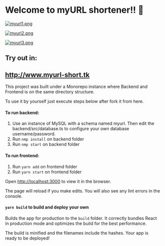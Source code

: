 # Welcome to myURL shortener!! :star_struck:

[![myurl1.png](https://i.postimg.cc/wxRQc5Qj/myurl1.png)](https://postimg.cc/kD9S7bH0)

[![myurl2.png](https://i.postimg.cc/8P8ByFZB/myurl2.png)](https://postimg.cc/CdNq5KTz)

[![myurl3.png](https://i.postimg.cc/WzZmNj1k/myurl3.png)](https://postimg.cc/T5R50zmd)


## Try out in:
## http://www.myurl-short.tk

This project was built under a Monorepo instance where Backend and Frontend is on the
same directory structure.

To use it by yourself just execute steps below after fork it from here.

#### To run backend:
1. Use an instance of MySQL with a schema named myurl. Then edit the backend/src/database.ts to configure your own database username/password.
2. Run `nmp install` on backend folder
3. Run `nmp start` on backend folder

#### To run frontend:
1. Run `yarn add` on frontend folder
2. Run `yarn start` on frontend folder

Open [http://localhost:3000](http://localhost:3000) to view it in the browser.

The page will reload if you make edits.
You will also see any lint errors in the console.

#### `yarn build` to build and deploy your own

Builds the app for production to the `build` folder.
It correctly bundles React in production mode and optimizes the build for the best performance.

The build is minified and the filenames include the hashes.
Your app is ready to be deployed!
